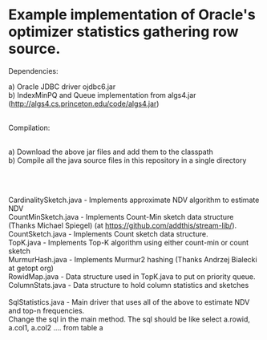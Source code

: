 Example implementation of Oracle's optimizer statistics gathering row source.
==============================================================================

Dependencies:

a)  Oracle JDBC driver ojdbc6.jar <br>
b)  IndexMinPQ and Queue implementation from algs4.jar (http://algs4.cs.princeton.edu/code/algs4.jar)
<br><br>

Compilation:
<br><br>

a) Download the above jar files and add them to the classpath <br>
b) Compile all the java source files in this repository in a single directory<br>

<br><br>

CardinalitySketch.java     -   Implements approximate NDV algorithm to estimate NDV <br>
CountMinSketch.java        -   Implements Count-Min sketch data structure (Thanks  Michael Spiegel)
                               (at https://github.com/addthis/stream-lib/).<br>
CountSketch.java           -   Implements Count sketch data structure.<br>
TopK.java                  -   Implements Top-K algorithm using either count-min or count sketch<br>
MurmurHash.java            -   Implements Murmur2 hashing (Thanks Andrzej Bialecki at getopt org)<br>
RowidMap.java              -   Data structure used in TopK.java to put on priority queue.<br>
ColumnStats.java           -   Data structure to hold column statistics and sketches <br>       
SqlStatistics.java         -   Main driver that uses all of the above to estimate NDV and top-n frequencies.<br>
                               Change the sql in the main method. The sql should be like
                                select a.rowid, a.col1, a.col2 .... from table a
                                
